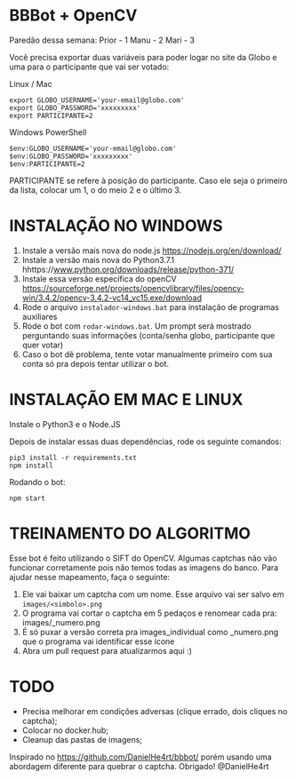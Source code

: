BBBot + OpenCV
===============

Paredão dessa semana:
Prior - 1
Manu - 2
Mari - 3


Você precisa exportar duas variáveis para poder logar no site da Globo e uma para o participante que vai ser votado:

Linux / Mac

```
export GLOBO_USERNAME='your-email@globo.com'
export GLOBO_PASSWORD='xxxxxxxxx'
export PARTICIPANTE=2
```

Windows PowerShell

```
$env:GLOBO_USERNAME='your-email@globo.com'
$env:GLOBO_PASSWORD='xxxxxxxxx'
$env:PARTICIPANTE=2
```

PARTICIPANTE se refere à posição do participante. Caso ele seja o primeiro da lista, colocar um 1,
o do meio 2 e o último 3.

INSTALAÇÃO NO WINDOWS
=====================

1) Instale a versão mais nova do node.js https://nodejs.org/en/download/
2) Instale a versão mais nova do Python3.7.1 hhttps://www.python.org/downloads/release/python-371/
3) Instale essa versão específica do openCV https://sourceforge.net/projects/opencvlibrary/files/opencv-win/3.4.2/opencv-3.4.2-vc14_vc15.exe/download
3) Rode o arquivo `instalador-windows.bat` para instalação de programas auxiliares
4) Rode o bot com `rodar-windows.bat`. Um prompt será mostrado perguntando suas informações (conta/senha globo, participante que quer votar)
5) Caso o bot dê problema, tente votar manualmente primeiro com sua conta só pra depois tentar utilizar o bot.

INSTALAÇÃO EM MAC E LINUX
=========================

Instale o Python3 e o Node.JS

Depois de instalar essas duas dependências, rode os seguinte comandos:

```
pip3 install -r requirements.txt
npm install
```

Rodando o bot:

```
npm start
```

TREINAMENTO DO ALGORITMO
========================

Esse bot é feito utilizando o SIFT do OpenCV. Algumas captchas não vão funcionar corretamente pois não temos todas as imagens do banco. Para ajudar nesse mapeamento, faça o seguinte:

1) Ele vai baixar um captcha com um nome. Esse arquivo vai ser salvo em `images/<simbolo>.png`
2) O programa vai cortar o captcha em 5 pedaços e renomear cada pra: images/<simbolo>_numero.png
3) É só puxar a versão correta pra images_individual como <simbolo>_numero.png que o programa vai identificar esse ícone
4) Abra um pull request para atualizarmos aqui :)

TODO
=====

  - Precisa melhorar em condições adversas (clique errado, dois cliques no captcha);
  - Colocar no docker.hub;
  - Cleanup das pastas de imagens;

Inspirado no https://github.com/DanielHe4rt/bbbot/ porém usando uma abordagem diferente para quebrar o captcha.
Obrigado! @DanielHe4rt
